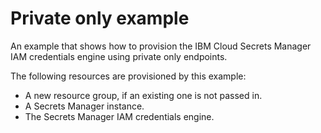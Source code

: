 # Private only example

An example that shows how to provision the IBM Cloud Secrets Manager IAM credentials engine using private only endpoints.

The following resources are provisioned by this example:

- A new resource group, if an existing one is not passed in.
- A Secrets Manager instance.
- The Secrets Manager IAM credentials engine.
